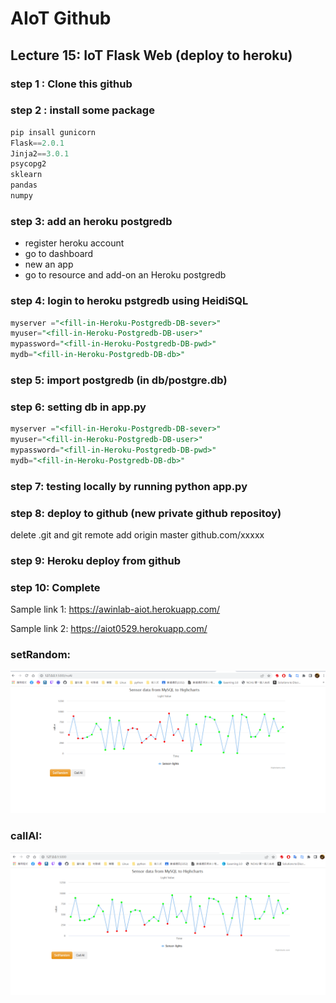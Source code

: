 # AIoT Github

## Lecture 15: IoT Flask Web (deploy to heroku)

### step 1 : Clone this github

### step 2 : install some package


```python
pip insall gunicorn   
Flask==2.0.1 
Jinja2==3.0.1 
psycopg2 
sklearn 
pandas  
numpy 
```

### step 3: add an heroku postgredb

* register heroku account
* go to dashboard
* new an app
* go to resource and add-on an Heroku postgredb

### step 4: login to heroku pstgredb using HeidiSQL


```sql
myserver ="<fill-in-Heroku-Postgredb-DB-sever>"
myuser="<fill-in-Heroku-Postgredb-DB-user>"
mypassword="<fill-in-Heroku-Postgredb-DB-pwd>"
mydb="<fill-in-Heroku-Postgredb-DB-db>"

```
### step 5: import postgredb (in db/postgre.db)


### step 6: setting db in app.py


```sql
myserver ="<fill-in-Heroku-Postgredb-DB-sever>"
myuser="<fill-in-Heroku-Postgredb-DB-user>"
mypassword="<fill-in-Heroku-Postgredb-DB-pwd>"
mydb="<fill-in-Heroku-Postgredb-DB-db>"

```
### step 7: testing locally by running python app.py

### step 8: deploy to github (new private github repositoy)

delete .git and git remote add origin master github.com/xxxxx


### step 9: Heroku deploy from github

### step 10: Complete

Sample link 1:
https://awinlab-aiot.herokuapp.com/

Sample link 2: 
https://aiot0529.herokuapp.com/



### setRandom:
![setRandomsuccess](setRandom.png)




### callAI:
![callAIsuccess](callAI.png)